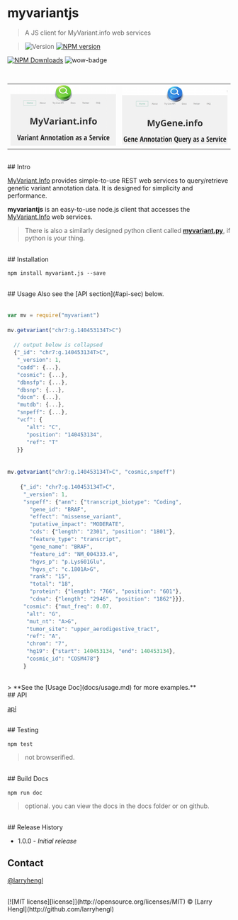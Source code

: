 # myvariantjs

> A JS client for MyVariant.info web services

> ![Version][version]
[![NPM version][npm-image]][npm-url]
<!--
[![Build Status][travis-image]][travis-url]
[![Coveralls Status][coveralls-image]][coveralls-url]
[![Dependency Status][depstat-image]][depstat-url]
-->
[![NPM Downloads][download-badge]][npm-url]
![wow-badge][wow]
>

<br>
<table style="border:none;">
  <tr style="border:none;">
    <td style="border:none;">
      <a style="float:left;"><img alt="MyVariant.info" src="src/img/myvariant.png"></a>
    </td>
    <td style="border:none;">
      <a><img alt="MyGene.info" src="src/img/mygene.png"></a>
    </td>
</table>

<br>
## Intro

[MyVariant.Info](http://myvariant.info) provides simple-to-use REST web services to query/retrieve genetic variant annotation data. It is designed for simplicity and performance.

**myvariantjs** is an easy-to-use node.js client that accesses the [MyVariant.Info](http://myvariant.info) web services.

> There is also a similarly designed python client called [**myvariant.py**](https://github.com/Network-of-BioThings/myvariant.py), if python is your thing.


<br>
## Installation

```
npm install myvariant.js --save
```

<br>
## Usage
Also see the [API section](#api-sec) below.

```javascript

var mv = require("myvariant")

mv.getvariant("chr7:g.140453134T>C")

  // output below is collapsed
  {"_id": "chr7:g.140453134T>C",
   "_version": 1,
   "cadd": {...},
   "cosmic": {...},
   "dbnsfp": {...},
   "dbsnp": {...},
   "docm": {...},
   "mutdb": {...},
   "snpeff": {...},
   "vcf": {
      "alt": "C",
      "position": "140453134",
      "ref": "T"
   }}


mv.getvariant("chr7:g.140453134T>C", "cosmic,snpeff")

    {"_id": "chr7:g.140453134T>C",
     "_version": 1,
     "snpeff": {"ann": {"transcript_biotype": "Coding",
       "gene_id": "BRAF",
       "effect": "missense_variant",
       "putative_impact": "MODERATE",
       "cds": {"length": "2301", "position": "1801"},
       "feature_type": "transcript",
       "gene_name": "BRAF",
       "feature_id": "NM_004333.4",
       "hgvs_p": "p.Lys601Glu",
       "hgvs_c": "c.1801A>G",
       "rank": "15",
       "total": "18",
       "protein": {"length": "766", "position": "601"},
       "cdna": {"length": "2946", "position": "1862"}}},
     "cosmic": {"mut_freq": 0.07,
      "alt": "G",
      "mut_nt": "A>G",
      "tumor_site": "upper_aerodigestive_tract",
      "ref": "A",
      "chrom": "7",
      "hg19": {"start": 140453134, "end": 140453134},
      "cosmic_id": "COSM478"}
     }
```
<br>
> **See the [Usage Doc](docs/usage.md) for more examples.**

<br>
## API <a id="api-sec"></a>

[api](docs/api.md)

<br>
## Testing

```npm test```
> not browserified.

<br>
## Build Docs

```npm run doc```
> optional.  you can view the docs in the docs folder or on github.

<br>
## Release History

* 1.0.0  - _Initial release_


## Contact
[@larryhengl](https://twitter.com/LarryHengl)

<br>
[![MIT license][license]](http://opensource.org/licenses/MIT) © [Larry Hengl](http://github.com/larryhengl)


[license]: http://img.shields.io/badge/license-MIT-brightgreen.svg?style=flat-square

[version]: https://img.shields.io/badge/style-1.0.0-blue.svg?style=flat-square&label=release
[wow]: https://img.shields.io/badge/style-happy-green.svg?style=flat-square&label=myvariant

[npm-url]: https://npmjs.org/package/example
[npm-image]: https://img.shields.io/npm/v/example.svg?style=flat-square

[travis-url]: https://travis-ci.org//example
[travis-image]: https://img.shields.io/travis//example.svg?style=flat-square

[coveralls-url]: https://coveralls.io/r//example
[coveralls-image]: https://img.shields.io/coveralls//example.svg?style=flat-square

[depstat-url]: https://david-dm.org//example
[depstat-image]: https://david-dm.org//example.svg?style=flat-square

[download-badge]: http://img.shields.io/npm/dm/example.svg?style=flat-square
